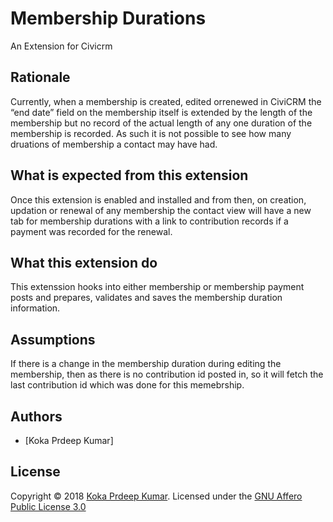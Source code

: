 # Membership Durations

An Extension for Civicrm

## Rationale

Currently, when a membership is created, edited orrenewed in CiviCRM the “end date” field on the membership itself is extended by the length of the membership but no record of the actual length of any one duration of the membership is recorded. As such it is not possible to see how many druations of membership a contact may have had.

## What is expected from this extension

Once this extension is enabled and installed and from then, on creation, updation or renewal of any membership the contact view will have a new tab for membership durations with a link to contribution records if a payment was recorded for the renewal.

## What this extension do

This extenssion hooks into either membership or membership payment posts and prepares, validates and saves the membership duration information.

## Assumptions

If there is a change in the membership duration during editing the membership, then as there is no contribution id posted in, so it will fetch the last contribution id which was  done for this memebrship.

## Authors
- [Koka Prdeep Kumar]

## License
Copyright © 2018 [Koka Prdeep Kumar](https://github.com/netourish). 
Licensed under the [GNU Affero Public License 3.0](https://github.com/netourish)
